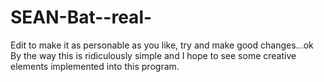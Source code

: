 # SEAN-Bat--real-
Edit to make it as personable as you like, try and make good changes...ok
By the way this is ridiculously simple and I hope to see some creative elements implemented into this program.
